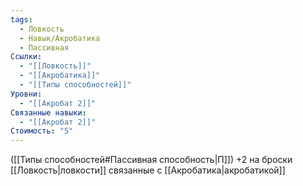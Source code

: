 ```yaml
---
tags:
  - Ловкость
  - Навык/Акробатика
  - Пассивная
Ссылки:
  - "[[Ловкость]]"
  - "[[Акробатика]]"
  - "[[Типы способностей]]"
Уровни:
  - "[[Акробат 2]]"
Связанные навыки:
  - "[[Акробат 2]]"
Стоимость: "5"
---
```

([[Типы способностей#Пассивная способность|П]]) +2 на броски [[Ловкость|ловкости]] связанные с [[Акробатика|акробатикой]] 